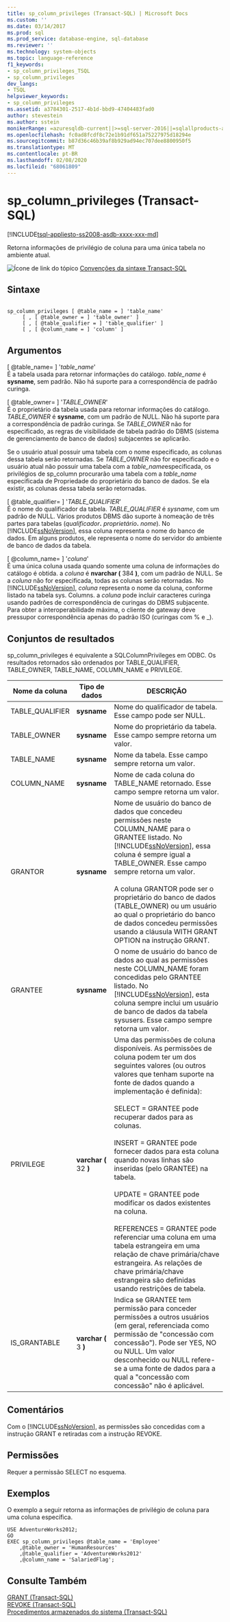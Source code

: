```yaml
---
title: sp_column_privileges (Transact-SQL) | Microsoft Docs
ms.custom: ''
ms.date: 03/14/2017
ms.prod: sql
ms.prod_service: database-engine, sql-database
ms.reviewer: ''
ms.technology: system-objects
ms.topic: language-reference
f1_keywords:
- sp_column_privileges_TSQL
- sp_column_privileges
dev_langs:
- TSQL
helpviewer_keywords:
- sp_column_privileges
ms.assetid: a3784301-2517-4b1d-bbd9-47404483fad0
author: stevestein
ms.author: sstein
monikerRange: =azuresqldb-current||>=sql-server-2016||=sqlallproducts-allversions||>=sql-server-linux-2017||=azuresqldb-mi-current
ms.openlocfilehash: fc0ad8fcdf8c72e1b91df651a75227975d18294e
ms.sourcegitcommit: b87d36c46b39af8b929ad94ec707dee8800950f5
ms.translationtype: MT
ms.contentlocale: pt-BR
ms.lasthandoff: 02/08/2020
ms.locfileid: "68061809"
---
```

# <a name="sp_column_privileges-transact-sql"></a>sp_column_privileges (Transact-SQL)
[!INCLUDE[tsql-appliesto-ss2008-asdb-xxxx-xxx-md](../../includes/tsql-appliesto-ss2008-asdb-xxxx-xxx-md.md)]

  Retorna informações de privilégio de coluna para uma única tabela no ambiente atual.  
  
 ![Ícone de link do tópico](../../database-engine/configure-windows/media/topic-link.gif "Ícone de link do tópico") [Convenções da sintaxe Transact-SQL](../../t-sql/language-elements/transact-sql-syntax-conventions-transact-sql.md)  
  
## <a name="syntax"></a>Sintaxe  
  
```  
  
sp_column_privileges [ @table_name = ] 'table_name'   
     [ , [ @table_owner = ] 'table_owner' ]   
     [ , [ @table_qualifier = ] 'table_qualifier' ]   
     [ , [ @column_name = ] 'column' ]  
```  
  
## <a name="arguments"></a>Argumentos  
 [ @table_name= ] '*table_name*'  
 É a tabela usada para retornar informações do catálogo. *table_name* é **sysname**, sem padrão. Não há suporte para a correspondência de padrão curinga.  
  
 [ @table_owner= ] '*TABLE_OWNER*'  
 É o proprietário da tabela usada para retornar informações do catálogo. *TABLE_OWNER* é **sysname**, com um padrão de NULL. Não há suporte para a correspondência de padrão curinga. Se *TABLE_OWNER* não for especificado, as regras de visibilidade de tabela padrão do DBMS (sistema de gerenciamento de banco de dados) subjacentes se aplicarão.  
  
 Se o usuário atual possuir uma tabela com o nome especificado, as colunas dessa tabela serão retornadas. Se *TABLE_OWNER* não for especificado e o usuário atual não possuir uma tabela com a *table_name*especificada, os privilégios de sp_column procurarão uma tabela com a *table_name* especificada de Propriedade do proprietário do banco de dados. Se ela existir, as colunas dessa tabela serão retornadas.  
  
 [ @table_qualifier= ] '*TABLE_QUALIFIER*'  
 É o nome do qualificador da tabela. *TABLE_QUALIFIER* é *sysname*, com um padrão de NULL. Vários produtos DBMS dão suporte à nomeação de três partes para tabelas (_qualificador_**.** _proprietário_**.** _nome_). No [!INCLUDE[ssNoVersion](../../includes/ssnoversion-md.md)], essa coluna representa o nome do banco de dados. Em alguns produtos, ele representa o nome do servidor do ambiente de banco de dados da tabela.  
  
 [ @column_name= ] '*coluna*'  
 É uma única coluna usada quando somente uma coluna de informações do catálogo é obtida. a *coluna* é **nvarchar (** 384 **)**, com um padrão de NULL. Se a *coluna* não for especificada, todas as colunas serão retornadas. No [!INCLUDE[ssNoVersion](../../includes/ssnoversion-md.md)], *coluna* representa o nome da coluna, conforme listado na tabela sys. Columns. a *coluna* pode incluir caracteres curinga usando padrões de correspondência de curingas do DBMS subjacente. Para obter a interoperabilidade máxima, o cliente de gateway deve pressupor correspondência apenas do padrão ISO (curingas com % e _).  
  
## <a name="result-sets"></a>Conjuntos de resultados  
 sp_column_privileges é equivalente a SQLColumnPrivileges em ODBC. Os resultados retornados são ordenados por TABLE_QUALIFIER, TABLE_OWNER, TABLE_NAME, COLUMN_NAME e PRIVILEGE.  
  
|Nome da coluna|Tipo de dados|DESCRIÇÃO|  
|-----------------|---------------|-----------------|  
|TABLE_QUALIFIER|**sysname**|Nome do qualificador de tabela. Esse campo pode ser NULL.|  
|TABLE_OWNER|**sysname**|Nome do proprietário da tabela. Esse campo sempre retorna um valor.|  
|TABLE_NAME|**sysname**|Nome da tabela. Esse campo sempre retorna um valor.|  
|COLUMN_NAME|**sysname**|Nome de cada coluna do TABLE_NAME retornado. Esse campo sempre retorna um valor.|  
|GRANTOR|**sysname**|Nome de usuário do banco de dados que concedeu permissões neste COLUMN_NAME para o GRANTEE listado. No [!INCLUDE[ssNoVersion](../../includes/ssnoversion-md.md)], essa coluna é sempre igual a TABLE_OWNER. Esse campo sempre retorna um valor.<br /><br /> A coluna GRANTOR pode ser o proprietário do banco de dados (TABLE_OWNER) ou um usuário ao qual o proprietário do banco de dados concedeu permissões usando a cláusula WITH GRANT OPTION na instrução GRANT.|  
|GRANTEE|**sysname**|O nome de usuário do banco de dados ao qual as permissões neste COLUMN_NAME foram concedidas pelo GRANTEE listado. No [!INCLUDE[ssNoVersion](../../includes/ssnoversion-md.md)], esta coluna sempre inclui um usuário de banco de dados da tabela sysusers. Esse campo sempre retorna um valor.|  
|PRIVILEGE|**varchar (** 32 **)**|Uma das permissões de coluna disponíveis. As permissões de coluna podem ter um dos seguintes valores (ou outros valores que tenham suporte na fonte de dados quando a implementação é definida):<br /><br /> SELECT = GRANTEE pode recuperar dados para as colunas.<br /><br /> INSERT = GRANTEE pode fornecer dados para esta coluna quando novas linhas são inseridas (pelo GRANTEE) na tabela.<br /><br /> UPDATE = GRANTEE pode modificar os dados existentes na coluna.<br /><br /> REFERENCES = GRANTEE pode referenciar uma coluna em uma tabela estrangeira em uma relação de chave primária/chave estrangeira. As relações de chave primária/chave estrangeira são definidas usando restrições de tabela.|  
|IS_GRANTABLE|**varchar (** 3 **)**|Indica se GRANTEE tem permissão para conceder permissões a outros usuários (em geral, referenciada como permissão de "concessão com concessão"). Pode ser YES, NO ou NULL. Um valor desconhecido ou NULL refere-se a uma fonte de dados para a qual a "concessão com concessão" não é aplicável.|  
  
## <a name="remarks"></a>Comentários  
 Com o [!INCLUDE[ssNoVersion](../../includes/ssnoversion-md.md)], as permissões são concedidas com a instrução GRANT e retiradas com a instrução REVOKE.  
  
## <a name="permissions"></a>Permissões  
 Requer a permissão SELECT no esquema.  
  
## <a name="examples"></a>Exemplos  
 O exemplo a seguir retorna as informações de privilégio de coluna para uma coluna específica.  
  
```  
USE AdventureWorks2012;  
GO  
EXEC sp_column_privileges @table_name = 'Employee'   
    ,@table_owner = 'HumanResources'  
    ,@table_qualifier = 'AdventureWorks2012'  
    ,@column_name = 'SalariedFlag';  
```  
  
## <a name="see-also"></a>Consulte Também  
 [GRANT &#40;Transact-SQL&#41;](../../t-sql/statements/grant-transact-sql.md)   
 [REVOKE &#40;Transact-SQL&#41;](../../t-sql/statements/revoke-transact-sql.md)   
 [Procedimentos armazenados do sistema &#40;Transact-SQL&#41;](../../relational-databases/system-stored-procedures/system-stored-procedures-transact-sql.md)  
  
  
